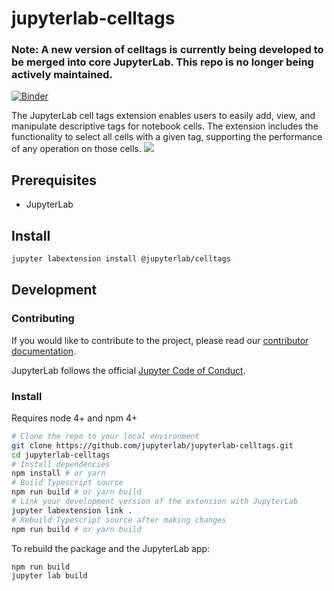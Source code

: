 # jupyterlab-celltags

### Note: A new version of celltags is currently being developed to be merged into core JupyterLab. This repo is no longer being actively maintained.

[![Binder](https://beta.mybinder.org/badge.svg)](https://mybinder.org/v2/gh/jupyterlab/jupyterlab-celltags/master?urlpath=lab)

The JupyterLab cell tags extension enables users to easily add, view, and manipulate descriptive tags for notebook cells. The extension includes the functionality to select all cells with a given tag, supporting the performance of any operation on those cells.
![](http://g.recordit.co/MxwN6UaFZj.gif)

## Prerequisites

- JupyterLab

## Install

```bash
jupyter labextension install @jupyterlab/celltags
```

## Development

### Contributing

If you would like to contribute to the project, please read our [contributor documentation](https://github.com/jupyterlab/jupyterlab/blob/master/CONTRIBUTING.md).

JupyterLab follows the official [Jupyter Code of Conduct](https://github.com/jupyter/governance/blob/master/conduct/code_of_conduct.md).

### Install

Requires node 4+ and npm 4+

```bash
# Clone the repo to your local environment
git clone https://github.com/jupyterlab/jupyterlab-celltags.git
cd jupyterlab-celltags
# Install dependencies
npm install # or yarn
# Build Typescript source
npm run build # or yarn build
# Link your development version of the extension with JupyterLab
jupyter labextension link .
# Rebuild Typescript source after making changes
npm run build # or yarn build
```

To rebuild the package and the JupyterLab app:

```bash
npm run build
jupyter lab build
```
